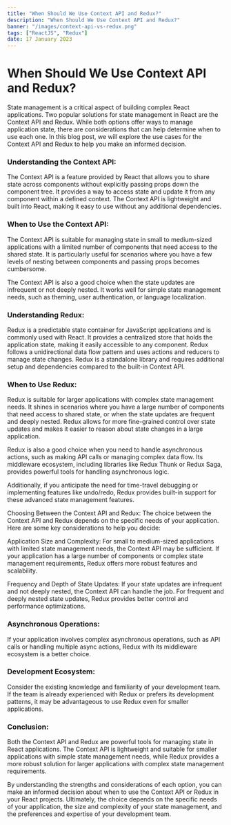 ```yaml
---
title: "When Should We Use Context API and Redux?"
description: "When Should We Use Context API and Redux?"
banner: "/images/context-api-vs-redux.png"
tags: ["ReactJS", "Redux"]
date: 17 January 2023
---
```


# When Should We Use Context API and Redux?

State management is a critical aspect of building complex React applications. Two popular solutions for state management in React are the Context API and Redux. While both options offer ways to manage application state, there are considerations that can help determine when to use each one. In this blog post, we will explore the use cases for the Context API and Redux to help you make an informed decision.

### Understanding the Context API:
The Context API is a feature provided by React that allows you to share state across components without explicitly passing props down the component tree. It provides a way to access state and update it from any component within a defined context. The Context API is lightweight and built into React, making it easy to use without any additional dependencies.

### When to Use the Context API:
The Context API is suitable for managing state in small to medium-sized applications with a limited number of components that need access to the shared state. It is particularly useful for scenarios where you have a few levels of nesting between components and passing props becomes cumbersome.

The Context API is also a good choice when the state updates are infrequent or not deeply nested. It works well for simple state management needs, such as theming, user authentication, or language localization.

### Understanding Redux:
Redux is a predictable state container for JavaScript applications and is commonly used with React. It provides a centralized store that holds the application state, making it easily accessible to any component. Redux follows a unidirectional data flow pattern and uses actions and reducers to manage state changes. Redux is a standalone library and requires additional setup and dependencies compared to the built-in Context API.

### When to Use Redux:
Redux is suitable for larger applications with complex state management needs. It shines in scenarios where you have a large number of components that need access to shared state, or when the state updates are frequent and deeply nested. Redux allows for more fine-grained control over state updates and makes it easier to reason about state changes in a large application.

Redux is also a good choice when you need to handle asynchronous actions, such as making API calls or managing complex data flow. Its middleware ecosystem, including libraries like Redux Thunk or Redux Saga, provides powerful tools for handling asynchronous logic.

Additionally, if you anticipate the need for time-travel debugging or implementing features like undo/redo, Redux provides built-in support for these advanced state management features.

Choosing Between the Context API and Redux:
The choice between the Context API and Redux depends on the specific needs of your application. Here are some key considerations to help you decide:

Application Size and Complexity: For small to medium-sized applications with limited state management needs, the Context API may be sufficient. If your application has a large number of components or complex state management requirements, Redux offers more robust features and scalability.

Frequency and Depth of State Updates: If your state updates are infrequent and not deeply nested, the Context API can handle the job. For frequent and deeply nested state updates, Redux provides better control and performance optimizations.

### Asynchronous Operations: 
If your application involves complex asynchronous operations, such as API calls or handling multiple async actions, Redux with its middleware ecosystem is a better choice.

### Development Ecosystem: 
Consider the existing knowledge and familiarity of your development team. If the team is already experienced with Redux or prefers its development patterns, it may be advantageous to use Redux even for smaller applications.

### Conclusion:
Both the Context API and Redux are powerful tools for managing state in React applications. The Context API is lightweight and suitable for smaller applications with simple state management needs, while Redux provides a more robust solution for larger applications with complex state management requirements.

By understanding the strengths and considerations of each option, you can make an informed decision about when to use the Context API or Redux in your React projects. Ultimately, the choice depends on the specific needs of your application, the size and complexity of your state management, and the preferences and expertise of your development team.